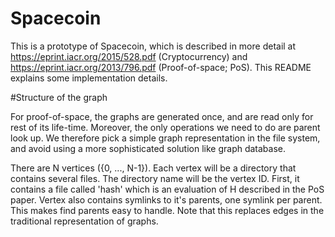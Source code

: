 # Spacecoin

This is a prototype of Spacecoin, which is described in more detail at
https://eprint.iacr.org/2015/528.pdf (Cryptocurrency)
and
https://eprint.iacr.org/2013/796.pdf (Proof-of-space; PoS).
This README explains some implementation details.

#Structure of the graph

For proof-of-space, the graphs are generated once, and are read only
for rest of its life-time. Moreover, the only operations we need to do
are parent look up. We therefore pick a simple graph representation
in the file system, and avoid using a more sophisticated solution like
graph database.

There are N vertices ({0, ..., N-1}). Each vertex will be a directory
that contains several files. The directory name will be the vertex
ID. First, it contains a file called 'hash' which is an evaluation of
H described in the PoS paper. Vertex also contains symlinks to it's
parents, one symlink per parent. This makes find parents easy to
handle. Note that this replaces edges in the traditional
representation of graphs.
